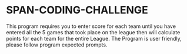 # SPAN-CODING-CHALLENGE

This program requires you to enter score for each team until you have entered all the 5 games that took place on the league then will calculate points for each team for the entire League.
The Program is user friendly, please follow program expected prompts.
